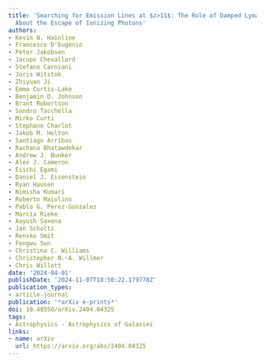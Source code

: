 ```yaml
---
title: 'Searching for Emission Lines at $z>11$: The Role of Damped Lyman-$α$ and Hints
  About the Escape of Ionizing Photons'
authors:
- Kevin N. Hainline
- Francesco D'Eugenio
- Peter Jakobsen
- Jacopo Chevallard
- Stefano Carniani
- Joris Witstok
- Zhiyuan Ji
- Emma Curtis-Lake
- Benjamin D. Johnson
- Brant Robertson
- Sandro Tacchella
- Mirko Curti
- Stephane Charlot
- Jakob M. Helton
- Santiago Arribas
- Rachana Bhatawdekar
- Andrew J. Bunker
- Alex J. Cameron
- Eiichi Egami
- Daniel J. Eisenstein
- Ryan Hausen
- Nimisha Kumari
- Roberto Maiolino
- Pablo G. Perez-Gonzalez
- Marcia Rieke
- Aayush Saxena
- Jan Scholtz
- Renske Smit
- Fengwu Sun
- Christina C. Williams
- Christopher N.~A. Willmer
- Chris Willott
date: '2024-04-01'
publishDate: '2024-11-07T18:50:22.179778Z'
publication_types:
- article-journal
publication: '*arXiv e-prints*'
doi: 10.48550/arXiv.2404.04325
tags:
- Astrophysics - Astrophysics of Galaxies
links:
- name: arXiv
  url: https://arxiv.org/abs/2404.04325
---
```

